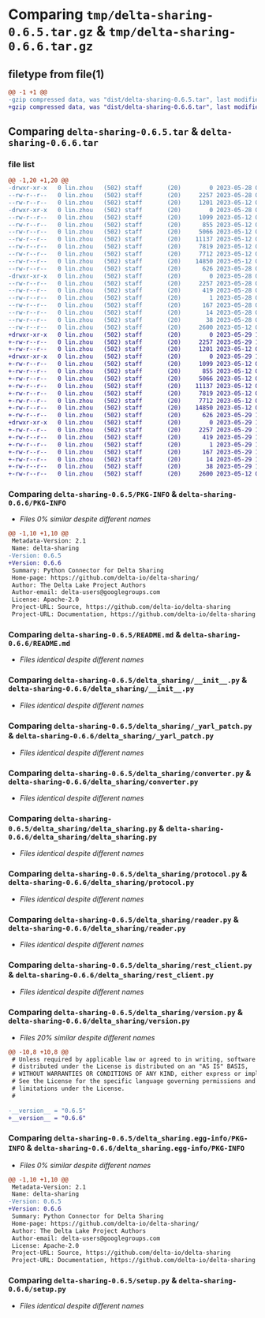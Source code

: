# Comparing `tmp/delta-sharing-0.6.5.tar.gz` & `tmp/delta-sharing-0.6.6.tar.gz`

## filetype from file(1)

```diff
@@ -1 +1 @@
-gzip compressed data, was "dist/delta-sharing-0.6.5.tar", last modified: Sun May 28 09:05:42 2023, max compression
+gzip compressed data, was "dist/delta-sharing-0.6.6.tar", last modified: Mon May 29 17:55:45 2023, max compression
```

## Comparing `delta-sharing-0.6.5.tar` & `delta-sharing-0.6.6.tar`

### file list

```diff
@@ -1,20 +1,20 @@
-drwxr-xr-x   0 lin.zhou   (502) staff       (20)        0 2023-05-28 09:05:42.000000 delta-sharing-0.6.5/
--rw-r--r--   0 lin.zhou   (502) staff       (20)     2257 2023-05-28 09:05:42.000000 delta-sharing-0.6.5/PKG-INFO
--rw-r--r--   0 lin.zhou   (502) staff       (20)     1201 2023-05-12 09:10:25.000000 delta-sharing-0.6.5/README.md
-drwxr-xr-x   0 lin.zhou   (502) staff       (20)        0 2023-05-28 09:05:42.000000 delta-sharing-0.6.5/delta_sharing/
--rw-r--r--   0 lin.zhou   (502) staff       (20)     1099 2023-05-12 09:10:25.000000 delta-sharing-0.6.5/delta_sharing/__init__.py
--rw-r--r--   0 lin.zhou   (502) staff       (20)      855 2023-05-12 09:10:25.000000 delta-sharing-0.6.5/delta_sharing/_yarl_patch.py
--rw-r--r--   0 lin.zhou   (502) staff       (20)     5066 2023-05-12 09:10:25.000000 delta-sharing-0.6.5/delta_sharing/converter.py
--rw-r--r--   0 lin.zhou   (502) staff       (20)    11137 2023-05-12 09:10:25.000000 delta-sharing-0.6.5/delta_sharing/delta_sharing.py
--rw-r--r--   0 lin.zhou   (502) staff       (20)     7819 2023-05-12 09:10:25.000000 delta-sharing-0.6.5/delta_sharing/protocol.py
--rw-r--r--   0 lin.zhou   (502) staff       (20)     7712 2023-05-12 09:10:25.000000 delta-sharing-0.6.5/delta_sharing/reader.py
--rw-r--r--   0 lin.zhou   (502) staff       (20)    14850 2023-05-12 09:10:25.000000 delta-sharing-0.6.5/delta_sharing/rest_client.py
--rw-r--r--   0 lin.zhou   (502) staff       (20)      626 2023-05-28 09:04:20.000000 delta-sharing-0.6.5/delta_sharing/version.py
-drwxr-xr-x   0 lin.zhou   (502) staff       (20)        0 2023-05-28 09:05:42.000000 delta-sharing-0.6.5/delta_sharing.egg-info/
--rw-r--r--   0 lin.zhou   (502) staff       (20)     2257 2023-05-28 09:05:42.000000 delta-sharing-0.6.5/delta_sharing.egg-info/PKG-INFO
--rw-r--r--   0 lin.zhou   (502) staff       (20)      419 2023-05-28 09:05:42.000000 delta-sharing-0.6.5/delta_sharing.egg-info/SOURCES.txt
--rw-r--r--   0 lin.zhou   (502) staff       (20)        1 2023-05-28 09:05:42.000000 delta-sharing-0.6.5/delta_sharing.egg-info/dependency_links.txt
--rw-r--r--   0 lin.zhou   (502) staff       (20)      167 2023-05-28 09:05:42.000000 delta-sharing-0.6.5/delta_sharing.egg-info/requires.txt
--rw-r--r--   0 lin.zhou   (502) staff       (20)       14 2023-05-28 09:05:42.000000 delta-sharing-0.6.5/delta_sharing.egg-info/top_level.txt
--rw-r--r--   0 lin.zhou   (502) staff       (20)       38 2023-05-28 09:05:42.000000 delta-sharing-0.6.5/setup.cfg
--rw-r--r--   0 lin.zhou   (502) staff       (20)     2600 2023-05-12 09:10:25.000000 delta-sharing-0.6.5/setup.py
+drwxr-xr-x   0 lin.zhou   (502) staff       (20)        0 2023-05-29 17:55:45.000000 delta-sharing-0.6.6/
+-rw-r--r--   0 lin.zhou   (502) staff       (20)     2257 2023-05-29 17:55:45.000000 delta-sharing-0.6.6/PKG-INFO
+-rw-r--r--   0 lin.zhou   (502) staff       (20)     1201 2023-05-12 09:10:25.000000 delta-sharing-0.6.6/README.md
+drwxr-xr-x   0 lin.zhou   (502) staff       (20)        0 2023-05-29 17:55:45.000000 delta-sharing-0.6.6/delta_sharing/
+-rw-r--r--   0 lin.zhou   (502) staff       (20)     1099 2023-05-12 09:10:25.000000 delta-sharing-0.6.6/delta_sharing/__init__.py
+-rw-r--r--   0 lin.zhou   (502) staff       (20)      855 2023-05-12 09:10:25.000000 delta-sharing-0.6.6/delta_sharing/_yarl_patch.py
+-rw-r--r--   0 lin.zhou   (502) staff       (20)     5066 2023-05-12 09:10:25.000000 delta-sharing-0.6.6/delta_sharing/converter.py
+-rw-r--r--   0 lin.zhou   (502) staff       (20)    11137 2023-05-12 09:10:25.000000 delta-sharing-0.6.6/delta_sharing/delta_sharing.py
+-rw-r--r--   0 lin.zhou   (502) staff       (20)     7819 2023-05-12 09:10:25.000000 delta-sharing-0.6.6/delta_sharing/protocol.py
+-rw-r--r--   0 lin.zhou   (502) staff       (20)     7712 2023-05-12 09:10:25.000000 delta-sharing-0.6.6/delta_sharing/reader.py
+-rw-r--r--   0 lin.zhou   (502) staff       (20)    14850 2023-05-12 09:10:25.000000 delta-sharing-0.6.6/delta_sharing/rest_client.py
+-rw-r--r--   0 lin.zhou   (502) staff       (20)      626 2023-05-29 17:54:26.000000 delta-sharing-0.6.6/delta_sharing/version.py
+drwxr-xr-x   0 lin.zhou   (502) staff       (20)        0 2023-05-29 17:55:45.000000 delta-sharing-0.6.6/delta_sharing.egg-info/
+-rw-r--r--   0 lin.zhou   (502) staff       (20)     2257 2023-05-29 17:55:45.000000 delta-sharing-0.6.6/delta_sharing.egg-info/PKG-INFO
+-rw-r--r--   0 lin.zhou   (502) staff       (20)      419 2023-05-29 17:55:45.000000 delta-sharing-0.6.6/delta_sharing.egg-info/SOURCES.txt
+-rw-r--r--   0 lin.zhou   (502) staff       (20)        1 2023-05-29 17:55:45.000000 delta-sharing-0.6.6/delta_sharing.egg-info/dependency_links.txt
+-rw-r--r--   0 lin.zhou   (502) staff       (20)      167 2023-05-29 17:55:45.000000 delta-sharing-0.6.6/delta_sharing.egg-info/requires.txt
+-rw-r--r--   0 lin.zhou   (502) staff       (20)       14 2023-05-29 17:55:45.000000 delta-sharing-0.6.6/delta_sharing.egg-info/top_level.txt
+-rw-r--r--   0 lin.zhou   (502) staff       (20)       38 2023-05-29 17:55:45.000000 delta-sharing-0.6.6/setup.cfg
+-rw-r--r--   0 lin.zhou   (502) staff       (20)     2600 2023-05-12 09:10:25.000000 delta-sharing-0.6.6/setup.py
```

### Comparing `delta-sharing-0.6.5/PKG-INFO` & `delta-sharing-0.6.6/PKG-INFO`

 * *Files 0% similar despite different names*

```diff
@@ -1,10 +1,10 @@
 Metadata-Version: 2.1
 Name: delta-sharing
-Version: 0.6.5
+Version: 0.6.6
 Summary: Python Connector for Delta Sharing
 Home-page: https://github.com/delta-io/delta-sharing/
 Author: The Delta Lake Project Authors
 Author-email: delta-users@googlegroups.com
 License: Apache-2.0
 Project-URL: Source, https://github.com/delta-io/delta-sharing
 Project-URL: Documentation, https://github.com/delta-io/delta-sharing
```

### Comparing `delta-sharing-0.6.5/README.md` & `delta-sharing-0.6.6/README.md`

 * *Files identical despite different names*

### Comparing `delta-sharing-0.6.5/delta_sharing/__init__.py` & `delta-sharing-0.6.6/delta_sharing/__init__.py`

 * *Files identical despite different names*

### Comparing `delta-sharing-0.6.5/delta_sharing/_yarl_patch.py` & `delta-sharing-0.6.6/delta_sharing/_yarl_patch.py`

 * *Files identical despite different names*

### Comparing `delta-sharing-0.6.5/delta_sharing/converter.py` & `delta-sharing-0.6.6/delta_sharing/converter.py`

 * *Files identical despite different names*

### Comparing `delta-sharing-0.6.5/delta_sharing/delta_sharing.py` & `delta-sharing-0.6.6/delta_sharing/delta_sharing.py`

 * *Files identical despite different names*

### Comparing `delta-sharing-0.6.5/delta_sharing/protocol.py` & `delta-sharing-0.6.6/delta_sharing/protocol.py`

 * *Files identical despite different names*

### Comparing `delta-sharing-0.6.5/delta_sharing/reader.py` & `delta-sharing-0.6.6/delta_sharing/reader.py`

 * *Files identical despite different names*

### Comparing `delta-sharing-0.6.5/delta_sharing/rest_client.py` & `delta-sharing-0.6.6/delta_sharing/rest_client.py`

 * *Files identical despite different names*

### Comparing `delta-sharing-0.6.5/delta_sharing/version.py` & `delta-sharing-0.6.6/delta_sharing/version.py`

 * *Files 20% similar despite different names*

```diff
@@ -10,8 +10,8 @@
 # Unless required by applicable law or agreed to in writing, software
 # distributed under the License is distributed on an "AS IS" BASIS,
 # WITHOUT WARRANTIES OR CONDITIONS OF ANY KIND, either express or implied.
 # See the License for the specific language governing permissions and
 # limitations under the License.
 #
 
-__version__ = "0.6.5"
+__version__ = "0.6.6"
```

### Comparing `delta-sharing-0.6.5/delta_sharing.egg-info/PKG-INFO` & `delta-sharing-0.6.6/delta_sharing.egg-info/PKG-INFO`

 * *Files 0% similar despite different names*

```diff
@@ -1,10 +1,10 @@
 Metadata-Version: 2.1
 Name: delta-sharing
-Version: 0.6.5
+Version: 0.6.6
 Summary: Python Connector for Delta Sharing
 Home-page: https://github.com/delta-io/delta-sharing/
 Author: The Delta Lake Project Authors
 Author-email: delta-users@googlegroups.com
 License: Apache-2.0
 Project-URL: Source, https://github.com/delta-io/delta-sharing
 Project-URL: Documentation, https://github.com/delta-io/delta-sharing
```

### Comparing `delta-sharing-0.6.5/setup.py` & `delta-sharing-0.6.6/setup.py`

 * *Files identical despite different names*

